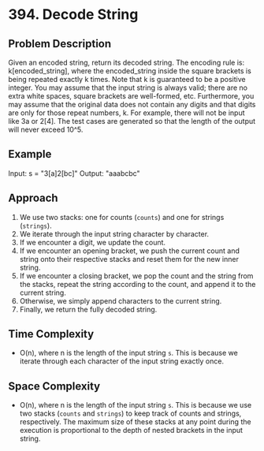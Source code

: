 # 394. Decode String

## Problem Description
Given an encoded string, return its decoded string. The encoding rule is: k[encoded_string], where the encoded_string inside the square brackets is being repeated exactly k times. Note that k is guaranteed to be a positive integer. You may assume that the input string is always valid; there are no extra white spaces, square brackets are well-formed, etc. Furthermore, you may assume that the original data does not contain any digits and that digits are only for those repeat numbers, k. For example, there will not be input like 3a or 2[4]. The test cases are generated so that the length of the output will never exceed 10^5.

## Example
Input: s = "3[a]2[bc]"
Output: "aaabcbc"

## Approach
1. We use two stacks: one for counts (`counts`) and one for strings (`strings`).
2. We iterate through the input string character by character.
3. If we encounter a digit, we update the count.
4. If we encounter an opening bracket, we push the current count and string onto their respective stacks and reset them for the new inner string.
5. If we encounter a closing bracket, we pop the count and the string from the stacks, repeat the string according to the count, and append it to the current string.
6. Otherwise, we simply append characters to the current string.
7. Finally, we return the fully decoded string.

## Time Complexity
- O(n), where n is the length of the input string `s`. This is because we iterate through each character of the input string exactly once.

## Space Complexity
- O(n), where n is the length of the input string `s`. This is because we use two stacks (`counts` and `strings`) to keep track of counts and strings, respectively. The maximum size of these stacks at any point during the execution is proportional to the depth of nested brackets in the input string.

